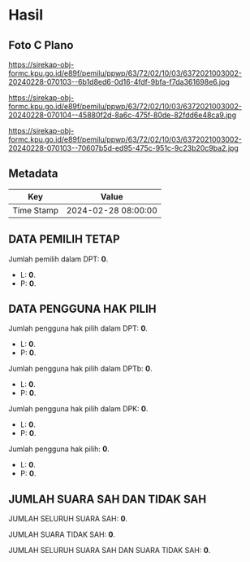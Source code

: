 # Hasil

## Foto C Plano

https://sirekap-obj-formc.kpu.go.id/e89f/pemilu/ppwp/63/72/02/10/03/6372021003002-20240228-070103--6b1d8ed6-0d16-4fdf-9bfa-f7da361698e6.jpg

https://sirekap-obj-formc.kpu.go.id/e89f/pemilu/ppwp/63/72/02/10/03/6372021003002-20240228-070104--45880f2d-8a6c-475f-80de-82fdd6e48ca9.jpg

https://sirekap-obj-formc.kpu.go.id/e89f/pemilu/ppwp/63/72/02/10/03/6372021003002-20240228-070103--70607b5d-ed95-475c-951c-9c23b20c9ba2.jpg


## Metadata

| Key        | Value               |
| ---------- | ------------------- |
| Time Stamp | 2024-02-28 08:00:00 |


## DATA PEMILIH TETAP

Jumlah pemilih dalam DPT: **0**.
 * L: **0**.
 * P: **0**.

## DATA PENGGUNA HAK PILIH

Jumlah pengguna hak pilih dalam DPT: **0**.
 * L: **0**.
 * P: **0**.

Jumlah pengguna hak pilih dalam DPTb: **0**.
 * L: **0**.
 * P: **0**.

Jumlah pengguna hak pilih dalam DPK: **0**.
 * L: **0**.
 * P: **0**.

Jumlah pengguna hak pilih: **0**.
 * L: **0**.
 * P: **0**.

## JUMLAH SUARA SAH DAN TIDAK SAH

JUMLAH SELURUH SUARA SAH: **0**.

JUMLAH SUARA TIDAK SAH: **0**.

JUMLAH SELURUH SUARA SAH DAN SUARA TIDAK SAH: **0**.


